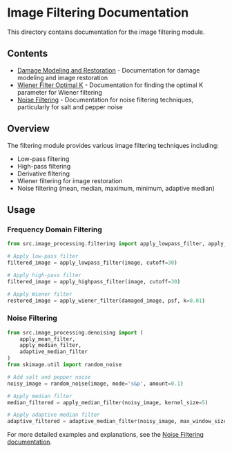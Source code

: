 # Image Filtering Documentation

This directory contains documentation for the image filtering module.

## Contents

- [Damage Modeling and Restoration](damage_modeling_README.md) - Documentation for damage modeling and image restoration
- [Wiener Filter Optimal K](wiener_filter_optimal_k.md) - Documentation for finding the optimal K parameter for Wiener filtering
- [Noise Filtering](noise_filtering_README.md) - Documentation for noise filtering techniques, particularly for salt and pepper noise

## Overview

The filtering module provides various image filtering techniques including:

- Low-pass filtering
- High-pass filtering
- Derivative filtering
- Wiener filtering for image restoration
- Noise filtering (mean, median, maximum, minimum, adaptive median)

## Usage

### Frequency Domain Filtering

```python
from src.image_processing.filtering import apply_lowpass_filter, apply_highpass_filter, apply_wiener_filter

# Apply low-pass filter
filtered_image = apply_lowpass_filter(image, cutoff=30)

# Apply high-pass filter
filtered_image = apply_highpass_filter(image, cutoff=30)

# Apply Wiener filter
restored_image = apply_wiener_filter(damaged_image, psf, k=0.01)
```

### Noise Filtering

```python
from src.image_processing.denoising import (
    apply_mean_filter,
    apply_median_filter,
    adaptive_median_filter
)
from skimage.util import random_noise

# Add salt and pepper noise
noisy_image = random_noise(image, mode='s&p', amount=0.1)

# Apply median filter
median_filtered = apply_median_filter(noisy_image, kernel_size=5)

# Apply adaptive median filter
adaptive_filtered = adaptive_median_filter(noisy_image, max_window_size=7)
```

For more detailed examples and explanations, see the [Noise Filtering documentation](noise_filtering_README.md).
